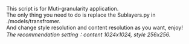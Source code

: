 This script is for Muti-granularity application.<br>
The only thing you need to do is replace the Sublayers.py in ./models/transfromer. <br>
And change style resolution and content resolution as you want, enjoy! <br>
*The recommendation setting：content 1024x1024, style 256x256.*
